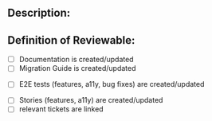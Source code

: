 <!-- ## Title: Please consider adding the [skip chromatic] flag to the PR title in case you dont need chromatic testing your changes. -->
## Description:
<!-- *PR notes: Please describe the changes in this PR.* -->

## Definition of Reviewable:
<!-- *PR notes: Irrelevant elements should be removed.* -->
- [ ] Documentation is created/updated
- [ ] Migration Guide is created/updated
<!-- *PR notes: In case of a BREAKING CHANGE in this PR.* -->
- [ ] E2E tests (features, a11y, bug fixes) are created/updated
<!-- *If this PR includes a bug fix, an E2E test is necessary to verify the change. If the fix is purely visual, ensuring it is captured within our chromatic screenshot tests is sufficient.* -->
- [ ] Stories (features, a11y) are created/updated
- [ ] relevant tickets are linked
